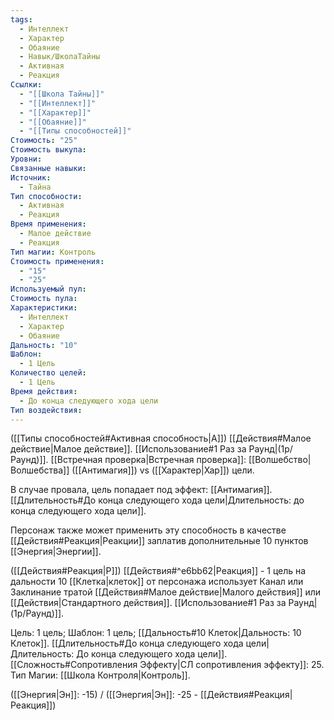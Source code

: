 ```yaml
---
tags:
  - Интеллект
  - Характер
  - Обаяние
  - Навык/ШколаТайны
  - Активная
  - Реакция
Ссылки:
  - "[[Школа Тайны]]"
  - "[[Интеллект]]"
  - "[[Характер]]"
  - "[[Обаяние]]"
  - "[[Типы способностей]]"
Стоимость: "25"
Стоимость выкупа: 
Уровни: 
Связанные навыки: 
Источник:
  - Тайна
Тип способности:
  - Активная
  - Реакция
Время применения:
  - Малое действие
  - Реакция
Тип магии: Контроль
Стоимость применения:
  - "15"
  - "25"
Используемый пул: 
Стоимость пула: 
Характеристики:
  - Интеллект
  - Характер
  - Обаяние
Дальность: "10"
Шаблон:
  - 1 Цель
Количество целей:
  - 1 Цель
Время действия:
  - До конца следующего хода цели
Тип воздействия:
---
```

([[Типы способностей#Активная способность|А]]) [[Действия#Малое действие|Малое действие]]. [[Использование#1 Раз за Раунд|(1р/Раунд)]]. [[Встречная проверка|Встречная проверка]]: [[Волшебство|Волшебства]] ([[Антимагия]]) vs ([[Характер|Хар]]) цели. 

В случае провала, цель попадает под эффект: [[Антимагия]]. [[Длительность#До конца следующего хода цели|Длительность: до конца следующего хода цели]].

Персонаж также может применить эту способность в качестве [[Действия#Реакция|Реакции]] заплатив дополнительные 10 пунктов [[Энергия|Энергии]].

([[Действия#Реакция|Р]]) [[Действия#^e6bb62|Реакция]] - 1 цель на дальности 10 [[Клетка|клеток]] от персонажа использует Канал или Заклинание тратой [[Действия#Малое действие|Малого действия]] или [[Действия|Стандартного действия]]. [[Использование#1 Раз за Раунд|(1р/Раунд)]]. 

Цель: 1 цель; Шаблон: 1 цель; [[Дальность#10 Клеток|Дальность: 10 Клеток]]. [[Длительность#До конца следующего хода цели|Длительность: До конца следующего хода цели]]. 
[[Сложность#Cопротивления Эффекту|СЛ сопротивления эффекту]]: 25. 
Тип Магии: [[Школа Контроля|Контроль]]. 

([[Энергия|Эн]]: -15) / ([[Энергия|Эн]]: -25 - [[Действия#Реакция|Реакция]])